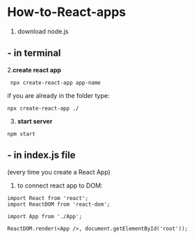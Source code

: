 # How-to-React-apps
1. download node.js

## - in terminal
2.**create react app**
```
 npx create-react-app app-name
```
if you are already in the folder type:
```
npx create-react-app ./
```
3. **start server**
 ```
npm start
```

## - in index.js file
(every time you create a React App)
1. to connect react app to DOM:
```
import React from 'react';
import ReactDOM from 'react-dom';

import App from './App';

ReactDOM.render(<App />, document.getElementById('root'));
```




